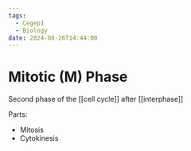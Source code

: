 ```yaml
---
tags:
  - Cegep1
  - Biology
date: 2024-08-26T14:44:00
---
```


# Mitotic (M) Phase

Second phase of the [[cell cycle]] after [[interphase]]

Parts:

- Mitosis
- Cytokinesis
